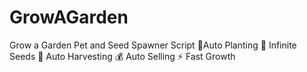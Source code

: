 # GrowAGarden
Grow a Garden Pet and Seed Spawner Script 🌾Auto Planting 🌱 Infinite Seeds 🌻 Auto Harvesting 💰 Auto Selling ⚡ Fast Growth
